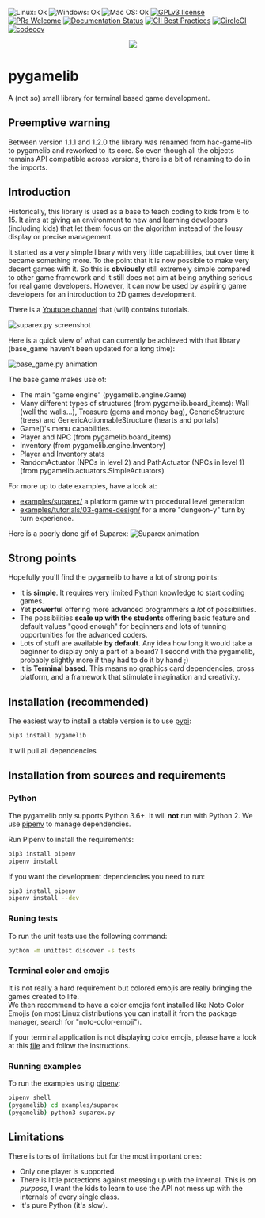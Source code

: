 ![Linux: Ok](https://img.shields.io/badge/Linux-Ok-green.svg "Linux: Ok")
![Windows: Ok](https://img.shields.io/badge/Windows-Ok-green.svg "Windows: Ok")
![Mac OS: Ok](https://img.shields.io/badge/Mac%20OS-Ok-green.svg "Mac OS: Ok")
[![GPLv3 license](https://img.shields.io/badge/License-GPLv3-blue.svg)](https://www.gnu.org/licenses/gpl-3.0.txt)
[![PRs Welcome](https://img.shields.io/badge/PRs-welcome-brightgreen.svg)](http://makeapullrequest.com)
[![Documentation Status](https://readthedocs.org/projects/pygamelib/badge/?version=latest)](https://pygamelib.readthedocs.io/en/latest/?badge=latest)
[![CII Best Practices](https://bestpractices.coreinfrastructure.org/projects/2849/badge)](https://bestpractices.coreinfrastructure.org/projects/2849)
[![CircleCI](https://circleci.com/gh/arnauddupuis/pygamelib.svg?style=svg)](https://circleci.com/gh/arnauddupuis/pygamelib)
[![codecov](https://codecov.io/gh/arnauddupuis/pygamelib/branch/master/graph/badge.svg)](https://codecov.io/gh/arnauddupuis/pygamelib)

<p align="center">
  <img src="https://raw.githubusercontent.com/arnauddupuis/pygamelib/master/images/pygamelib-logo.png">
</p>

# pygamelib
A (not so) small library for terminal based game development.

## Preemptive warning

Between version 1.1.1 and 1.2.0 the library was renamed from hac-game-lib to pygamelib and reworked to its core. So even though all the objects remains API compatible across versions, there is a bit of renaming to do in the imports.

## Introduction

Historically, this library is used as a base to teach coding to kids from 6 to 15.
It aims at giving an environment to new and learning developers (including kids) that let them focus on the algorithm instead of the lousy display or precise management.

It started as a very simple library with very little capabilities, but over time it became something more. To the point that it is now possible to make very decent games with it.
So this is **obviously** still extremely simple compared to other game framework and it still does not aim at being anything serious for real game developers.
However, it can now be used by aspiring game developers for an introduction to 2D games development.

There is a [Youtube channel](https://www.youtube.com/channel/UCT_SxIlKaD6MM7JlQKelpgw) that (will) contains tutorials.

![suparex.py screenshot](https://raw.githubusercontent.com/arnauddupuis/pygamelib/master/images/Screenshot_Suparex.png "suparex.py")

Here is a quick view of what can currently be achieved with that library (base_game haven't been updated for a long time):

![base_game.py animation](https://raw.githubusercontent.com/arnauddupuis/pygamelib/master/images/base_game.gif "base_game.py")

The base game makes use of:
* The main "game engine" (pygamelib.engine.Game)
* Many different types of structures (from pygamelib.board_items): Wall (well the walls...), Treasure (gems and money bag), GenericStructure (trees) and GenericActionnableStructure (hearts and portals)
* Game()'s menu capabilities.
* Player and NPC (from pygamelib.board_items)
* Inventory (from pygamelib.engine.Inventory)
* Player and Inventory stats
* RandomActuator (NPCs in level 2) and PathActuator (NPCs in level 1) (from pygamelib.actuators.SimpleActuators)

For more up to date examples, have a look at:
 * [examples/suparex/](examples/suparex/) a platform game with procedural level generation
 * [examples/tutorials/03-game-design/](examples/tutorials/03-game-design/) for a more "dungeon-y" turn by turn experience.

Here is a poorly done gif of Suparex:
![Suparex animation](https://raw.githubusercontent.com/arnauddupuis/pygamelib/master/images/suparex-720.gif "suparex.py")

## Strong points

Hopefully you'll find the pygamelib to have a lot of strong points:
 * It is **simple**. It requires very limited Python knowledge to start coding games.
 * Yet **powerful** offering more advanced programmers a *lot* of possibilities.
 * The possibilities **scale up with the students** offering basic feature and default values "good enough" for beginners and lots of tunning opportunities for the advanced coders.
 * Lots of stuff are available **by default**. Any idea how long it would take a beginner to display only a part of a board? 1 second with the pygamelib, probably slightly more if they had to do it by hand ;)
 * It is **Terminal based**. This means no graphics card dependencies, cross platform, and a framework that stimulate imagination and creativity.

## Installation (recommended)

The easiest way to install a stable version is to use [pypi](https://pypi.org/project/pygamelib/):

```bash
pip3 install pygamelib
```

It will pull all dependencies 

## Installation from sources and requirements

### Python

The pygamelib only supports Python 3.6+. It will **not** run with Python 2.
We use [pipenv](https://github.com/pypa/pipenv) to manage dependencies.

Run Pipenv to install the requirements:

```bash
pip3 install pipenv
pipenv install
```

If you want the development dependencies you need to run:
```bash
pip3 install pipenv
pipenv install --dev
```

### Runing tests 

To run the unit tests use the following command:

```bash
python -m unittest discover -s tests
```

### Terminal color and emojis

It is not really a hard requirement but colored emojis are really bringing the games created to life.  
We then recommend to have a color emojis font installed like Noto Color Emojis (on most Linux distributions you can install it from the package manager, search for "noto-color-emoji").

If your terminal application is not displaying color emojis, please have a look at this [file](https://gist.github.com/IgnoredAmbience/7c99b6cf9a8b73c9312a71d1209d9bbb) and follow the instructions.

### Running examples

To run the examples using [pipenv](https://github.com/pypa/pipenv):

```bash
pipenv shell
(pygamelib) cd examples/suparex
(pygamelib) python3 suparex.py
```

## Limitations

There is tons of limitations but for the most important ones: 
* Only one player is supported.
* There is little protections against messing up with the internal. This is *on purpose*, I want the kids to learn to use the API not mess up with the internals of every single class.
* It's pure Python (it's slow).

